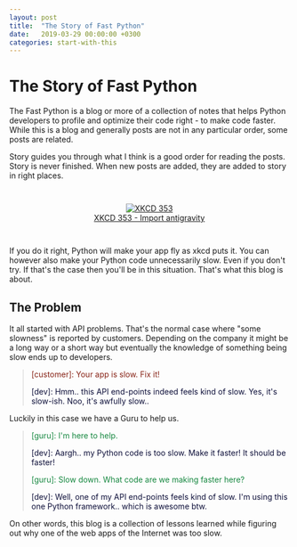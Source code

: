 ```yaml
---
layout: post
title:  "The Story of Fast Python"
date:   2019-03-29 00:00:00 +0300
categories: start-with-this
---
```



# The Story of Fast Python

The Fast Python is a blog or more of a collection of notes that helps Python developers to profile and optimize their code right - to make code faster. While this is a blog and generally posts are not in any particular order, some posts are related. 

Story guides you through what I think is a good order for reading the posts. Story is never finished. When new posts are added, they are added to story in right places. 


<div style="text-align:center; margin-top: 3em; margin-bottom: 3em;">
    <div style="width: 80%; margin: auto;">
        <a href="https://xkcd.com/353/">
            <img src="/img/xkcd_353_first_screen.png" title="XKCD 353">
            <figcaption>XKCD 353 - Import antigravity</figcaption>
        </a>
    </div>
</div>


If you do it right, Python will make your app fly as xkcd puts it. You can however also make your Python code unnecessarily slow. Even if you don't try. If that's the case then you'll be in this situation. That's what this blog is about.


## The Problem

It all started with API problems. That's the normal case where "some slowness" is reported by customers. Depending on the company it might be a long way or a short way but eventually the knowledge of something being slow ends up to developers.

> 
> <span style="color: #872215;"> \[customer\]: Your app is slow. Fix it! </span>
>
> <span style="color: #0e103a;"> \[dev\]: Hmm.. this API end-points indeed feels kind of slow. Yes, it's slow-ish. Noo, it's awfully slow.. </span>
> 

Luckily in this case we have a Guru to help us. 

>
> <span style="color: #15873f;"> \[guru\]: I'm here to help. </span>
> 
> <span style="color: #0e103a;"> \[dev\]: Aargh.. my Python code is too slow. Make it faster! It should be faster! </span>
> 
> <span style="color: #15873f;"> \[guru\]: Slow down. What code are we making faster here? </span>
> 
> <span style="color: #0e103a;"> \[dev\]: Well, one of my API end-points feels kind of slow. I'm using this one Python framework.. which is awesome btw. </span>
>

On other words, this blog is a collection of lessons learned while figuring out why one of the web apps of the Internet was too slow. 


<div style="margin-top: 8em;"></div>
